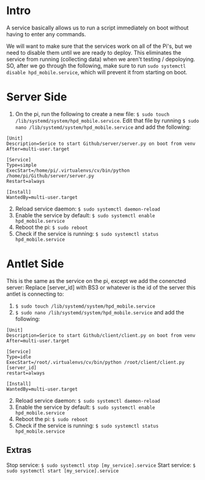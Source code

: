 # Intro
A service basically allows us to run a script immediately on boot without having to enter any commands.

We will want to make sure that the services work on all of the Pi's, but we need to disable them until we are ready to deploy.  This eliminates the service from running (collecting data) when we aren't testing / depoloying.  SO, after we go through the following, make sure to run `sudo systemctl disable hpd_mobile.service`, which will prevent it from starting on boot.

# Server Side
1. On the pi, run the following to create a new file: `$ sudo touch /lib/systemd/system/hpd_mobile.service`.  Edit that file by running `$ sudo nano /lib/systemd/system/hpd_mobile.service` and add the following:

```
[Unit]
Description=Serice to start Github/server/server.py on boot from venv
After=multi-user.target

[Service]
Type=simple
ExecStart=/home/pi/.virtualenvs/cv/bin/python /home/pi/Github/server/server.py
Restart=always

[Install]
WantedBy=multi-user.target
```

2. Reload service daemon: `$ sudo systemctl daemon-reload`
3. Enable the service by default: `$ sudo systemctl enable hpd_mobile.service`
4. Reboot the pi: `$ sudo reboot`
5. Check if the service is running: `$ sudo systemctl status hpd_mobile.service`

# Antlet Side
This is the same as the service on the pi, except we add the conencted server: Replace [server_id] with BS3 or whatever is the id of the server this antlet is connecting to:
1. `$ sudo touch /lib/systemd/system/hpd_mobile.service`
2. `$ sudo nano /lib/systemd/system/hpd_mobile.service` and add the following:

```
[Unit]
Description=Serice to start Github/client/client.py on boot from venv
After=multi-user.target

[Service]
Type=idle
ExecStart=/root/.virtualenvs/cv/bin/python /root/client/client.py [server_id]
restart=always

[Install]
WantedBy=multi-user.target
```

2. Reload service daemon: `$ sudo systemctl daemon-reload`
3. Enable the service by default: `$ sudo systemctl enable hpd_mobile.service`
4. Reboot the pi: `$ sudo reboot`
5. Check if the service is running: `$ sudo systemctl status hpd_mobile.service`

## Extras
Stop service: `$ sudo systemctl stop [my_service].service`
Start service: `$ sudo systemctl start [my_service].service`